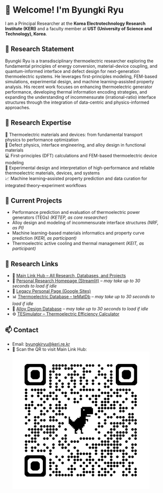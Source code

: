 # 👋 Welcome! I'm Byungki Ryu

I am a Principal Researcher at the **Korea Electrotechnology Research Institute (KERI)** and a faculty member at **UST (University of Science and Technology), Korea**.

## 🧭 Research Statement

Byungki Ryu is a transdisciplinary thermoelectric researcher exploring the fundamental principles of energy conversion, material-device coupling, and quantum-informed interface and defect design for next-generation thermoelectric systems. He leverages first-principles modeling, FEM-based simulations, experimental design, and machine learning–assisted property analysis. His recent work focuses on enhancing thermoelectric generator performance, developing thermal information encoding strategies, and expanding the understanding of incommensurate (irrational-ratio) interface structures through the integration of data-centric and physics-informed approaches.

## 🔬 Research Expertise

📘 Thermoelectric materials and devices: from fundamental transport physics to performance optimization  
🧲 Defect physics, interface engineering, and alloy design in functional materials  
💻 First-principles (DFT) calculations and FEM-based thermoelectric device modeling  
🧪 Experimental design and interpretation of high-performance and reliable thermoelectric materials, devices, and systems  
📈 Machine learning–assisted property prediction and data curation for integrated theory–experiment workflows

## 🧠 Current Projects

- Performance prediction and evaluation of thermoelectric power generators (TEGs) *(KETEP, as core researcher)*  
- Alloy design and modeling of incommensurate interface structures *(NRF, as PI)*  
- Machine learning-based materials informatics and property curve prediction *(KERI, as participant)*  
- Thermoelectric active cooling and thermal management *(KEIT, as participant)*

## 📂 Research Links

- 🧭 [Main Link Hub – All Research, Databases, and Projects](https://byungkiryu.github.io/link-home/)  
- 🔗 [Personal Research Homepage (Streamlit)](https://byungkiryu.streamlit.app/) – *may take up to 30 seconds to load if idle*  
- 🧪 [Legacy Personal Page (Google Sites)](https://sites.google.com/view/tesimulator/)  
- 📊 [Thermoelectric Database – teMatDb](https://tematdbv114.streamlit.app/) – *may take up to 30 seconds to load if idle*  
- 🧱 [Alloy Design Database](https://byungkiryu-alloydesigndb-demo-v0-33-main-v0-33-u86ejf.streamlit.app/) – *may take up to 30 seconds to load if idle*  
- ⚙️ [TESimulator – Thermoelectric Efficiency Calculator](https://tes.keri.re.kr)

## 📫 Contact

- Email: [byungkiryu@keri.re.kr](mailto:byungkiryu@keri.re.kr)
- 🔗 Scan the QR to visit Main Link Hub:  
  ![QR Code](./images/qrcode_byungkiryu.github.io.png)
<!---
byungkiryu/byungkiryu is a ✨ special ✨ repository because its `README.md` (this file) appears on your GitHub profile.
You can click the Preview link to take a look at your changes.
--->
